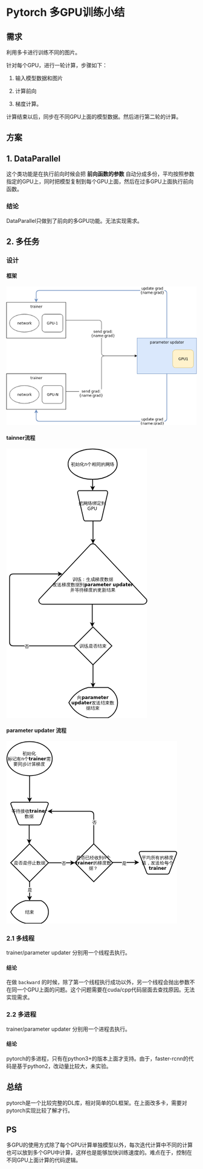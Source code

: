 # Pytorch 多GPU训练小结

## 需求

利用多卡进行训练不同的图片。

针对每个GPU，进行一轮计算，步骤如下：

1. 输入模型数据和图片

2. 计算前向

3. 梯度计算。

计算结束以后，同步在不同GPU上面的模型数据。然后进行第二轮的计算。



## 方案

## 1. DataParallel

这个类功能是在执行前向时候会把 **前向函数的参数** 自动分成多份，平均按照参数指定的GPU上，同时把模型复制到每个GPU上面，然后在过多GPU上面执行前向函数。

### 结论

DataParallel只做到了前向的多GPU功能。无法实现需求。



## 2. 多任务

### 设计

#### 框架

![multi-gpu-arch](multi-gpu-arch.png)

#### tainner流程

![trainer](trainer-flow.png)

#### parameter updater 流程

![](param-updater.png)



### 2.1 多线程

trainer/parameter updater 分别用一个线程去执行。

#### 结论

在做 `backward` 的时候，除了第一个线程执行成功以外，另一个线程会抛出参数不在同一个GPU上面的问题。这个问题需要在cuda/cpp代码层面去查找原因。无法实现需求。

### 2.2 多进程

trainer/parameter updater 分别用一个进程去执行。

#### 结论

pytorch的多进程，只有在python3+的版本上面才支持。由于，faster-rcnn的代码是基于python2，改动量比较大，未实验。

## 总结

pytorch是一个比较完整的DL库，相对简单的DL框架。在上面改多卡，需要对pytorch实现比较了解才行。



## PS

多GPU的使用方式除了每个GPU计算单独模型以外，每次迭代计算中不同的计算也可以放到多个GPU中计算，这样也是能够加快训练速度的。难点在于，控制在不同GPU上面计算的代码逻辑。